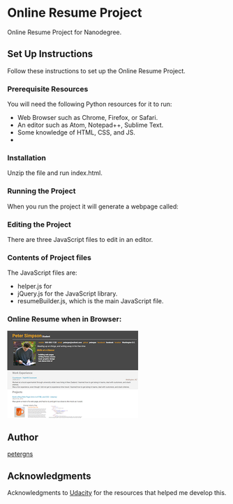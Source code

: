 # Online Resume Project
Online Resume Project for Nanodegree.

## Set Up Instructions
Follow these instructions to set up the Online Resume Project.

### Prerequisite Resources
You will need the following Python resources for it to run:
<ul>
  <li>Web Browser such as Chrome, Firefox, or Safari.
  <li>An editor such as Atom, Notepad++, Sublime Text.
  <li>Some knowledge of HTML, CSS, and JS.
  <li>
</ul>

### Installation
Unzip the file and run index.html.

### Running the Project
When you run the project it will generate a webpage called:

### Editing the Project
There are three JavaScript files to edit in an editor.

### Contents of Project files

The JavaScript files are:
<ul>
  <li>helper.js for 
  <li>jQuery.js for the JavaScript library.
  <li>resumeBuilder.js, which is the main JavaScript file. 
</ul>

### Online Resume when in Browser:
![Image of Output](https://github.com/petergns/onlineresume/blob/master/onlineresume.PNG)

## Author
[petergns](https://github.com/petergns)

## Acknowledgments
Acknowledgments to [Udacity](https://www.udacity.com/) for the resources that helped me develop this.
